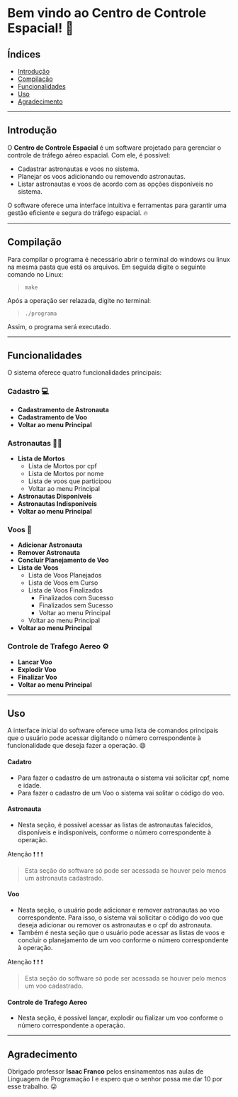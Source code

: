 # Bem vindo ao Centro de Controle Espacial! :rocket:

## Índices
- [Introdução](#introdução)
- [Compilação](#compilação)
- [Funcionalidades](#funcionalidades)
- [Uso](#uso)
- [Agradecimento](#agradecimento)

---

## Introdução
O **Centro de Controle Espacial** é um software projetado para gerenciar o controle de tráfego aéreo espacial. Com ele, é possível:

- Cadastrar astronautas e voos no sistema.
- Planejar os voos adicionando ou removendo astronautas.
- Listar astronautas e voos de acordo com as opções disponíveis no sistema.

O software oferece uma interface intuitiva e ferramentas para garantir uma gestão eficiente e segura do tráfego espacial. :fire:

---
## Compilação

Para compilar o programa é necessário abrir o terminal do windows ou linux na mesma pasta que está os arquivos. Em seguida digite o seguinte comando no Linux:

> ``make``

Após a operação ser relazada, digite no terminal:

> ``./programa`` 

Assim, o programa será executado.

---

## Funcionalidades

O sistema oferece quatro funcionalidades principais:

### Cadastro :computer:
- **Cadastramento de Astronauta**
- **Cadastramento de Voo**
- **Voltar ao menu Principal**

### Astronautas :astronaut:
 - **Lista de Mortos**
    - Lista de Mortos por cpf
    - Lista de Mortos por nome
    - Lista de voos que participou
    - Voltar ao menu Principal
- **Astronautas Disponiveis**
- **Astronautas Indisponiveis**
- **Voltar ao menu Principal**

### Voos :dash:
- **Adicionar Astronauta**
- **Remover Astronauta**
- **Concluir Planejamento de Voo**
- **Lista de Voos**
    - Lista de Voos Planejados
    - Lista de Voos em Curso
    - Lista de Voos Finalizados
        - Finalizados com Sucesso
        - Finalizados sem Sucesso
        - Voltar ao menu Principal
    - Voltar ao menu Principal
- **Voltar ao menu Principal**

### Controle de Trafego Aereo :gear:
- **Lancar Voo**
- **Explodir Voo**
- **Finalizar Voo**
- **Voltar ao menu Principal**

---

## Uso 

A interface inicial do software oferece uma lista de comandos principais que o usuário pode acessar digitando o número correspondente à funcionalidade que deseja fazer a operação. :smile: 

#### Cadatro

- Para fazer o cadastro de um astronauta o sistema vai solicitar cpf, nome e idade.
- Para fazer o cadastro de um Voo o sistema vai solitar o código do voo.

#### Astronauta

- Nesta seção, é possível acessar as listas de astronautas falecidos, disponíveis e indisponíveis, conforme o número correspondente à operação.

Atenção :exclamation: :exclamation: :exclamation:
> Esta seção do software só pode ser acessada se houver pelo menos um astronauta cadastrado.

#### Voo

- Nesta seção, o usuário pode adicionar e remover astronautas ao voo correspondente. Para isso, o sistema vai solicitar o código do voo que deseja adicionar ou remover os astronautas e o cpf do astronauta.
- Também é nesta seção que o usuário pode acessar as listas de voos e concluir o planejamento de um voo conforme o número correspondente à operação.

Atenção :exclamation: :exclamation: :exclamation:
> Esta seção do software só pode ser acessada se houver pelo menos um voo cadastrado.

#### Controle de Trafego Aereo

- Nesta seção, é possível lançar, explodir ou fializar um voo conforme o número correspondente a operação.

---

## Agradecimento
Obrigado professor **Isaac Franco** pelos ensinamentos nas aulas de Linguagem de Programação I e espero que o senhor possa me dar 10 por esse trabalho. :stuck_out_tongue_winking_eye:

